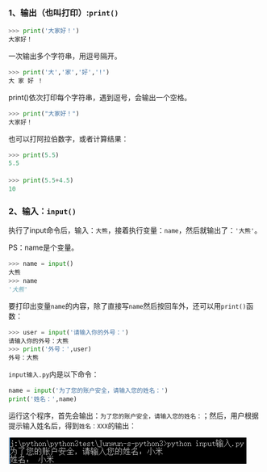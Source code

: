 ### 1、输出（也叫打印）:`print()`

```py
>>> print('大家好！')
大家好！
```

一次输出多个字符串，用逗号隔开。

```py
>>> print('大','家','好','!')
大 家 好 ！
```

print\(\)依次打印每个字符串，遇到逗号，会输出一个空格。

```py
>>> print("大家好！")
大家好！
```

也可以打阿拉伯数字，或者计算结果：

```py
>>> print(5.5)
5.5

>>> print(5.5+4.5)
10
```

### 2、输入：`input()`

执行了input命令后，输入：`大熊`，接着执行变量：`name`，然后就输出了：`'大熊'`。

PS：name是个变量。

```py
>>> name = input()
大熊                                
>>> name
'大熊'
```

要打印出变量`name`的内容，除了直接写`name`然后按回车外，还可以用`print()`函数：

```py
>>> user = input('请输入你的外号：')
请输入你的外号：大熊
>>> print('外号：',user)
外号：大熊
```

`input输入.py`内是以下命令：

```py
name = input('为了您的账户安全，请输入您的姓名：')
print('姓名：',name)
```

运行这个程序，首先会输出：`为了您的账户安全，请输入您的姓名：`；然后，用户根据提示输入姓名后，得到`姓名：XXX`的输出：

![](/assets/1.png)





